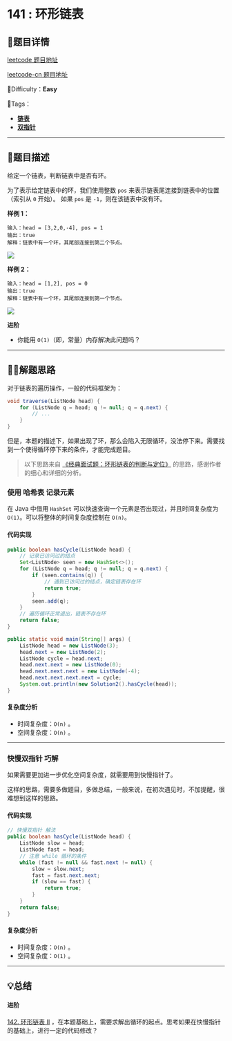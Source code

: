 # 141 : 环形链表

## 📌题目详情

[leetcode 题目地址](https://leetcode.com/problems/linked-list-cycle/)

[leetcode-cn 题目地址](https://leetcode-cn.com/problems/linked-list-cycle/)

📗Difficulty：**Easy**	

🎯Tags：

+ **[链表](https://leetcode-cn.com/tag/linked-list/)**
+ **[双指针](https://leetcode-cn.com/tag/two-pointers/)** 

---

## 📃题目描述

给定一个链表，判断链表中是否有环。

为了表示给定链表中的环，我们使用整数 `pos` 来表示链表尾连接到链表中的位置（索引从 `0` 开始）。 如果 `pos` 是 `-1`，则在该链表中没有环。



**样例 1：**

```
输入：head = [3,2,0,-4], pos = 1
输出：true
解释：链表中有一个环，其尾部连接到第二个节点。
```

![](https://assets.ryantech.ltd/20200811140348.png)



**样例 2：**

```
输入：head = [1,2], pos = 0
输出：true
解释：链表中有一个环，其尾部连接到第一个节点。
```

![](https://assets.ryantech.ltd/20200811140413.png)

**进阶**

+ 你能用 `O(1)`（即，常量）内存解决此问题吗？



****

## 🏹🎯解题思路

对于链表的遍历操作，一般的代码框架为：

```java
void traverse(ListNode head) {
    for (ListNode q = head; q != null; q = q.next) {
        // ...
    }
}
```

但是，本题的描述下，如果出现了环，那么会陷入无限循环，没法停下来。需要找到一个使得循环停下来的条件，才能完成题目。



> 以下思路来自 [《经典面试题：环形链表的判断与定位》](https://mp.weixin.qq.com/s/RTmeolRW4Z2o7HcdWx4tdg) 的思路，感谢作者的细心和详细的分析。

### 使用 哈希表 记录元素

在 Java 中借用 `HashSet` 可以快速查询一个元素是否出现过，并且时间复杂度为 `O(1)`。可以将整体的时间复杂度控制在 `O(n)`。



#### 代码实现

```java
public boolean hasCycle(ListNode head) {
    // 记录已访问过的结点
    Set<ListNode> seen = new HashSet<>();
    for (ListNode q = head; q != null; q = q.next) {
        if (seen.contains(q)) {
            // 遇到已访问过的结点，确定链表存在环
            return true;
        }
        seen.add(q);
    }
    // 遍历循环正常退出，链表不存在环
    return false;
}

public static void main(String[] args) {
    ListNode head = new ListNode(3);
    head.next = new ListNode(2);
    ListNode cycle = head.next;
    head.next.next = new ListNode(0);
    head.next.next.next = new ListNode(-4);
    head.next.next.next.next = cycle;
    System.out.println(new Solution2().hasCycle(head));
}
```



#### 复杂度分析

+ 时间复杂度：`O(n)` 。
+ 空间复杂度：`O(n)` 。

---

### 快慢双指针 巧解

如果需要更加进一步优化空间复杂度，就需要用到快慢指针了。

这样的思路，需要多做题目，多做总结，一般来说，在初次遇见时，不加提醒，很难想到这样的思路。



#### 代码实现

```java
// 快慢双指针 解法
public boolean hasCycle(ListNode head) {
    ListNode slow = head;
    ListNode fast = head;
    // 注意 while 循环的条件
    while (fast != null && fast.next != null) {
        slow = slow.next;
        fast = fast.next.next;
        if (slow == fast) {
            return true;
        }
    }
    return false;
}
```



#### 复杂度分析

+ 时间复杂度：`O(n)` 。
+ 空间复杂度：`O(1)` 。



---

## 💡总结

#### 进阶

[142. 环形链表 II](https://leetcode-cn.com/problems/linked-list-cycle-ii/) ，在本题基础上，需要求解出循环的起点。思考如果在快慢指针的基础上，进行一定的代码修改？


